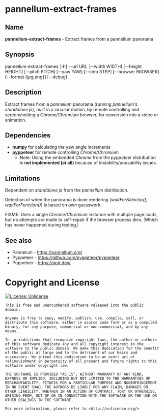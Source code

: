 # pannellum-extract-frames

## Name

**pannellum-extract-frames** - Extract frames from a pannellum panorama

## Synopsis

pannellum-extract-frames [-h] --url URL [--width WIDTH] [--height HEIGHT] [--pitch PITCH] [--yaw YAW] [--step STEP] [--browser BROWSER] [--format {jpg,png}] [--debug]

## Description

Extract frames from a *pannellum* panorama (running *pannellum*'s *standalone.js*), as if in a circular motion, by remote controlling and screenshotting a *Chrome/Chromium* browser, for conversion into a video or animation.

## Dependencies

- **numpy** for calculating the yaw angle increments
- **pyppeteer** for remote controlling *Chrome/Chromium*
  - Note: Using the embedded _Chrome_ from the *pyppeteer* distribution is **not implemented (at all)** because of instability/unusability issues.

## Limitations

Dependent on _standalone.js_ from the _pannellum_ distribution.

Detection of when the panorama is done rendering (_waitForSelector()_, _waitForFunction()_) is based on own guesswork.

FIXME: Uses a single _Chrome/Chromium_ instance with multiple page loads, but no attempts are made to self-repair if the browser process dies. (Which has never happened during testing.)

## See also

- Pannelum - https://pannellum.org/
- Pyppeteer - https://github.com/pyppeteer/pyppeteer
- Puppeteer - https://pptr.dev/

# Copyright and License

[![License: Unlicense](https://img.shields.io/badge/license-Unlicense-blue.svg)](http://unlicense.org/)

```
This is free and unencumbered software released into the public domain.

Anyone is free to copy, modify, publish, use, compile, sell, or
distribute this software, either in source code form or as a compiled
binary, for any purpose, commercial or non-commercial, and by any
means.

In jurisdictions that recognize copyright laws, the author or authors
of this software dedicate any and all copyright interest in the
software to the public domain. We make this dedication for the benefit
of the public at large and to the detriment of our heirs and
successors. We intend this dedication to be an overt act of
relinquishment in perpetuity of all present and future rights to this
software under copyright law.

THE SOFTWARE IS PROVIDED "AS IS", WITHOUT WARRANTY OF ANY KIND,
EXPRESS OR IMPLIED, INCLUDING BUT NOT LIMITED TO THE WARRANTIES OF
MERCHANTABILITY, FITNESS FOR A PARTICULAR PURPOSE AND NONINFRINGEMENT.
IN NO EVENT SHALL THE AUTHORS BE LIABLE FOR ANY CLAIM, DAMAGES OR
OTHER LIABILITY, WHETHER IN AN ACTION OF CONTRACT, TORT OR OTHERWISE,
ARISING FROM, OUT OF OR IN CONNECTION WITH THE SOFTWARE OR THE USE OR
OTHER DEALINGS IN THE SOFTWARE.

For more information, please refer to <http://unlicense.org/>
```
